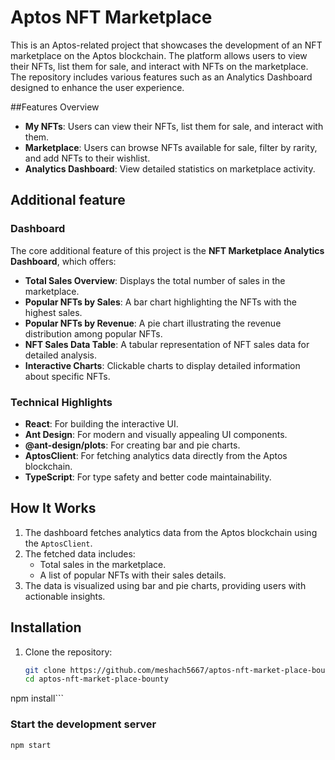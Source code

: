 # Aptos NFT Marketplace

This is an Aptos-related project that showcases the development of an NFT marketplace on the Aptos blockchain. The platform allows users to view their NFTs, list them for sale, and interact with NFTs on the marketplace. The repository includes various features such as an Analytics Dashboard designed to enhance the user experience.


##Features Overview

- **My NFTs**: Users can view their NFTs, list them for sale, and interact with them.
- **Marketplace**: Users can browse NFTs available for sale, filter by rarity, and add NFTs to their wishlist.
- **Analytics Dashboard**: View detailed statistics on marketplace activity.

## Additional feature
### Dashboard
The core additional feature of this project is the **NFT Marketplace Analytics Dashboard**, which offers:
- **Total Sales Overview**: Displays the total number of sales in the marketplace.
- **Popular NFTs by Sales**: A bar chart highlighting the NFTs with the highest sales.
- **Popular NFTs by Revenue**: A pie chart illustrating the revenue distribution among popular NFTs.
- **NFT Sales Data Table**: A tabular representation of NFT sales data for detailed analysis.
- **Interactive Charts**: Clickable charts to display detailed information about specific NFTs.


### Technical Highlights
- **React**: For building the interactive UI.
- **Ant Design**: For modern and visually appealing UI components.
- **@ant-design/plots**: For creating bar and pie charts.
- **AptosClient**: For fetching analytics data directly from the Aptos blockchain.
- **TypeScript**: For type safety and better code maintainability.

## How It Works

1. The dashboard fetches analytics data from the Aptos blockchain using the `AptosClient`.
2. The fetched data includes:
   - Total sales in the marketplace.
   - A list of popular NFTs with their sales details.
3. The data is visualized using bar and pie charts, providing users with actionable insights.


## Installation
1. Clone the repository:
   ```bash
   git clone https://github.com/meshach5667/aptos-nft-market-place-bounty
   cd aptos-nft-market-place-bounty
npm install```


### Start the development server

```bash
npm start

```



